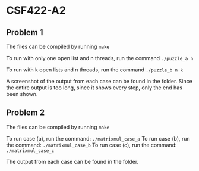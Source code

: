 # CSF422-A2

## Problem 1
The files can be compiled by running `make`

To run with only one open list and n threads, run the command `./puzzle_a n`

To run with k open lists and n threads, run the command `./puzzle_b n k`

A screenshot of the output from each case can be found in the folder. Since the entire output is too long, since it shows every step, only the end has been shown.

## Problem 2
The files can be compiled by running `make`

To run case (a), run the command: `./matrixmul_case_a`
To run case (b), run the command: `./matrixmul_case_b`
To run case (c), run the command: `./matrixmul_case_c`

The output from each case can be found in the folder.
